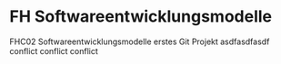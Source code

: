 # FH Softwareentwicklungsmodelle
FHC02 Softwareentwicklungsmodelle erstes Git Projekt
asdfasdfasdf
conflict
conflict
conflict
